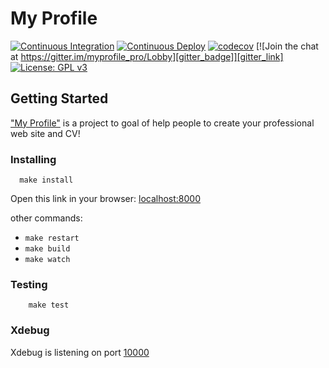 # My Profile

[![Continuous Integration][ci_badge]][ci_link]
[![Continuous Deploy][cd_badge]][cd_link]
[![codecov][test_badge]][test_link]
[![Join the chat at https://gitter.im/myprofile_pro/Lobby][gitter_badge]][gitter_link] 
[![License: GPL v3][licence_badge]][licence_link]

## Getting Started

  ["My Profile"](https://www.myprofile.pro/) is a project to goal of help people to create your professional web site and CV!
  
### Installing

  ```
    make install
  ```

Open this link in your browser: [localhost:8000](http://localhost:8000)
  
  other commands:
   - `make restart`
   - `make build`
   - `make watch`
  
  
### Testing

```
    make test
```

### Xdebug


Xdebug is listening on port [10000](.docker/common.env)
  
[ci_badge]: https://github.com/eerison/myprofile/actions/workflows/continuous_integration.yml/badge.svg?branch=2.x
[ci_link]: https://github.com/eerison/myprofile/actions/workflows/continuous_integration.yml?query=workflow%3AContinuous+Integration
[cd_badge]: https://github.com/eerison/myprofile/actions/workflows/continuous_deploy.yml/badge.svg
[cd_link]: https://github.com/eerison/myprofile/actions/workflows/continuous_deploy.yml?query=workflow%3AContinuous+Deploy
[test_badge]: https://codecov.io/gh/eerison/myprofile/branch/2.x/graph/badge.svg?token=ZIW9RTWH1B
[test_link]: https://codecov.io/gh/eerison/myprofile
[gitter_badge]: https://badges.gitter.im/Join%20Chat.svg
[gitter_link]: https://gitter.im/myprofile_pro/Lobby?utm_source=badge&utm_medium=badge&utm_campaign=pr-badge&utm_content=badge
[licence_badge]: https://img.shields.io/badge/License-GPLv3-blue.svg
[licence_link]: https://github.com/eerison/myprofile/blob/master/LICENSE

